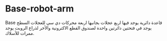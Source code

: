 # Base-robot-arm
Base
قاعدة دائرية يوجد فيها اربع عجلات بجانبها اربعة محركات دي سي للعجلات 
السطح يوجد في فتحتين دائرتين واحدة  لصندوق القطع الاكترونية والأخر لذراع الروبت 
يوجد ممرات للأسلاك.
